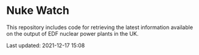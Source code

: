 # Nuke Watch

This repository includes code for retrieving the latest information available on the output of EDF nuclear power plants in the UK.

Last updated: 2021-12-17 15:08